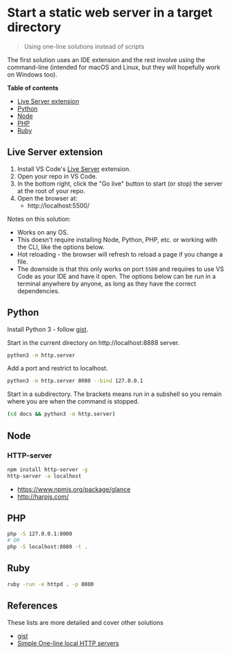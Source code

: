 # Start a static web server in a target directory
> Using one-line solutions instead of scripts

The first solution uses an IDE extension and the rest involve using the command-line (intended for macOS and Linux, but they will hopefully work on Windows too).

**Table of contents**

- [Live Server extension](#live-server-extension)
- [Python](#python)
- [Node](#node)
- [PHP](#php)
- [Ruby](#ruby)


## Live Server extension

1. Install VS Code's [Live Server](https://marketplace.visualstudio.com/items?itemName=ritwickdey.LiveServer) extension.
2. Open your repo in VS Code.
3. In the bottom right, click the "Go live" button to start (or stop) the server at the root of your repo.
4. Open the browser at:
    - http://localhost:5500/

Notes on this solution:

- Works on any OS.
- This doesn't require installing Node, Python, PHP, etc. or working with the CLI, like the options below. 
- Hot reloading - the browser will refresh to reload a page if you change a file.
- The downside is that this only works on port `5500` and requires to use VS Code as your IDE and have it open. The options below can be run in a terminal anywhere by anyone, as long as they have the correct dependencies.


## Python

Install Python 3 - follow [gist](https://gist.github.com/MichaelCurrin/57caae30bd7b0991098e9804a9494c23).

Start in the current directory on http://localhost:8888 server.

```sh
python3 -m http.server
```

Add a port and restrict to localhost.

```sh
python3 -m http.server 8080 --bind 127.0.0.1
```
   
Start in a subdirectory. The brackets means run in a subshell so you remain where you are when the command is stopped.

```sh
(cd docs && python3 -m http.server)
```


## Node

### HTTP-server

```sh
npm install http-server -g
http-server -a localhost
```

- https://www.npmjs.org/package/glance
- http://harpjs.com/


## PHP

```sh
php -S 127.0.0.1:8000
# OR
php -S localhost:8080 -t .
```


## Ruby

```sh
ruby -run -e httpd . -p 8080
```


## References

These lists are more detailed and cover other solutions

- [gist](https://gist.github.com/willurd/5720255)
- [Simple One-line local HTTP servers](https://medium.com/sweetmeat/simple-one-line-local-http-servers-8adb57d93ec3)
